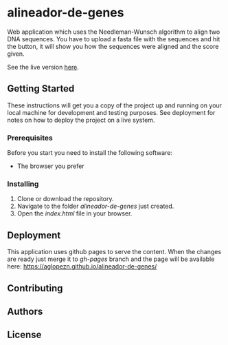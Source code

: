 # alineador-de-genes

Web application which uses the Needleman-Wunsch algorithm  to align two DNA sequences. You have to upload a fasta file with the sequences and hit the button, it will show you how the sequences were aligned and the score given.

See the live version [here](https://aglopezn.github.io/alineador-de-genes/).

## Getting Started

These instructions will get you a copy of the project up and running on your local machine for development and testing purposes. See deployment for notes on how to deploy the project on a live system.

### Prerequisites

Before you start you need to install the following software:

* The browser you prefer


### Installing 
1. Clone or download the repository. 
2. Navigate to the folder *alineador-de-genes* just created.
3. Open the *index.html* file in your browser.

## Deployment
This application uses github pages to serve the content. When the changes are ready just merge it to *gh-pages* branch and the page will be available here: https://aglopezn.github.io/alineador-de-genes/

## Contributing

## Authors

## License
